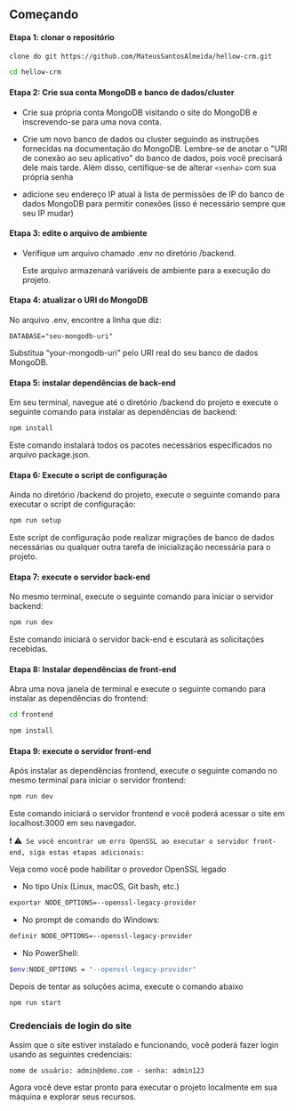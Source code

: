 ## Começando

#### Etapa 1: clonar o repositório

```bash
clone do git https://github.com/MateusSantosAlmeida/hellow-crm.git
```

```bash
cd hellow-crm
```

#### Etapa 2: Crie sua conta MongoDB e banco de dados/cluster

- Crie sua própria conta MongoDB visitando o site do MongoDB e inscrevendo-se para uma nova conta.

- Crie um novo banco de dados ou cluster seguindo as instruções fornecidas na documentação do MongoDB. Lembre-se de anotar o "URI de conexão ao seu aplicativo" do banco de dados, pois você precisará dele mais tarde. Além disso, certifique-se de alterar `<senha>` com sua própria senha

- adicione seu endereço IP atual à lista de permissões de IP do banco de dados MongoDB para permitir conexões (isso é necessário sempre que seu IP mudar)

#### Etapa 3: edite o arquivo de ambiente

- Verifique um arquivo chamado .env no diretório /backend.

   Este arquivo armazenará variáveis de ambiente para a execução do projeto.

#### Etapa 4: atualizar o URI do MongoDB

No arquivo .env, encontre a linha que diz:

`DATABASE="seu-mongodb-uri"`

Substitua “your-mongodb-uri” pelo URI real do seu banco de dados MongoDB.

#### Etapa 5: instalar dependências de back-end

Em seu terminal, navegue até o diretório /backend do projeto e execute o seguinte comando para instalar as dependências de backend:

```bash
npm install
```

Este comando instalará todos os pacotes necessários especificados no arquivo package.json.

#### Etapa 6: Execute o script de configuração

Ainda no diretório /backend do projeto, execute o seguinte comando para executar o script de configuração:

```bash
npm run setup
```

Este script de configuração pode realizar migrações de banco de dados necessárias ou qualquer outra tarefa de inicialização necessária para o projeto.

#### Etapa 7: execute o servidor back-end

No mesmo terminal, execute o seguinte comando para iniciar o servidor backend:

```bash
npm run dev
```

Este comando iniciará o servidor back-end e escutará as solicitações recebidas.

#### Etapa 8: Instalar dependências de front-end

Abra uma nova janela de terminal e execute o seguinte comando para instalar as dependências do frontend:

```bash
cd frontend
```

```bash
npm install
```

#### Etapa 9: execute o servidor front-end

Após instalar as dependências frontend, execute o seguinte comando no mesmo terminal para iniciar o servidor frontend:

```bash
npm run dev
```

Este comando iniciará o servidor frontend e você poderá acessar o site em localhost:3000 em seu navegador.

:exclamation: :warning:` Se você encontrar um erro OpenSSL ao executar o servidor front-end, siga estas etapas adicionais:`


Veja como você pode habilitar o provedor OpenSSL legado

- No tipo Unix (Linux, macOS, Git bash, etc.)

```bash
exportar NODE_OPTIONS=--openssl-legacy-provider
```

- No prompt de comando do Windows:

```bash
definir NODE_OPTIONS=--openssl-legacy-provider
```

- No PowerShell:

```bash
$env:NODE_OPTIONS = "--openssl-legacy-provider"
```

Depois de tentar as soluções acima, execute o comando abaixo

```bash
npm run start
```
### Credenciais de login do site

Assim que o site estiver instalado e funcionando, você poderá fazer login usando as seguintes credenciais:

`nome de usuário: admin@demo.com - senha: admin123`

Agora você deve estar pronto para executar o projeto localmente em sua máquina e explorar seus recursos.